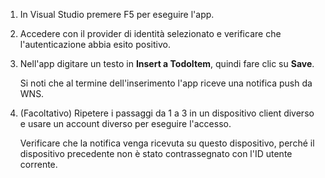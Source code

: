 
1. In Visual Studio premere F5 per eseguire l'app.

2. Accedere con il provider di identità selezionato e verificare che l'autenticazione abbia esito positivo.

3. Nell'app digitare un testo in **Insert a TodoItem**, quindi fare clic su **Save**.

   	Si noti che al termine dell'inserimento l'app riceve una notifica push da WNS.

4. (Facoltativo) Ripetere i passaggi da 1 a 3 in un dispositivo client diverso e usare un account diverso per eseguire l'accesso.

	Verificare che la notifica venga ricevuta su questo dispositivo, perché il dispositivo precedente non è stato contrassegnato con l'ID utente corrente.

<!---HONumber=Oct15_HO3-->